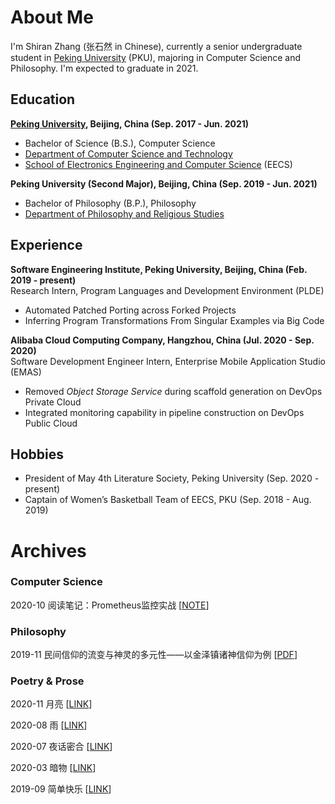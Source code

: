 # About Me

I'm Shiran Zhang (张石然 in Chinese), currently a senior undergraduate student in [Peking University](http://english.pku.edu.cn/) (PKU), majoring in Computer Science and Philosophy. I'm expected to graduate in 2021.

## Education

<div align="left">
    <strong><a href="http://english.pku.edu.cn/">Peking University</a>, Beijing, China (Sep. 2017 - Jun. 2021)</strong>
    <ul>
        <li>Bachelor of Science (B.S.), Computer Science</li>
        <li><a href="https://cs.pku.edu.cn/English/Home.htm">Department of Computer Science and Technology</a></li>
        <li><a href="http://eecs.pku.edu.cn/Home/HOME.htm">School of Electronics Engineering and Computer Science</a> (EECS)</li>
    </ul>
</div>

<div align="left">
    <strong>Peking University (Second Major), Beijing, China (Sep. 2019 - Jun. 2021)</strong>
    <ul>
        <li>Bachelor of Philosophy (B.P.), Philosophy</li>
        <li><a href="https://en.phil.pku.edu.cn/">Department of Philosophy and Religious Studies</a></li>
    </ul>
</div>


## Experience

<div align="left">
    <strong>Software Engineering Institute, Peking University, Beijing, China (Feb. 2019 - present)</strong>
    <br />Research Intern, Program Languages and Development Environment (PLDE)
    <ul>
        <li>Automated Patched Porting across Forked Projects</li>
        <li>Inferring Program Transformations From Singular Examples via Big Code</li>
    </ul>
</div>

<div align="left">
    <strong>Alibaba Cloud Computing Company, Hangzhou, China (Jul. 2020 - Sep. 2020)</strong>
    <br />Software Development Engineer Intern, Enterprise Mobile Application Studio (EMAS)
    <ul>
        <li>Removed <i>Object Storage Service</i> during scaffold generation on DevOps Private Cloud</li>
        <li>Integrated monitoring capability in pipeline construction on DevOps Public Cloud</li>
    </ul>
</div>

## Hobbies

<div align="left">
    <ul>
        <li>President of May 4th Literature Society, Peking University (Sep. 2020 - present)</li>
        <li>Captain of Women’s Basketball Team of EECS, PKU (Sep. 2018 - Aug. 2019)</li>
    </ul>
</div>

# Archives

### Computer Science

2020-10 阅读笔记：Prometheus监控实战 \[[NOTE](/docs/cs/Monitoring_with_Prometheus.md)\]

### Philosophy

2019-11 民间信仰的流变与神灵的多元性——以金泽镇诸神信仰为例 \[[PDF](/docs/phil/Folk_Belief’s_Evolution_and_the_Diversity_of_Gods.pdf)\]

### Poetry & Prose

2020-11 月亮 \[[LINK](/docs/poems/2020-11-06-月亮.md)\]

2020-08 雨 \[[LINK](/docs/poems/2020-08-雨.md)\]

2020-07 夜话密合 \[[LINK](/docs/poems/2020-07-19-夜话密合.md)\]

2020-03 暗物 \[[LINK](/docs/poems/2020-03-26-暗物.md)\]

2019-09 简单快乐 \[[LINK](/docs/poems/2019-09-14-简单快乐.md)\]
